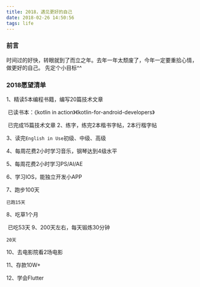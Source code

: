 ```yaml
---
title: 2018，遇见更好的自己
date: 2018-02-26 14:50:56
tags: life
---
```


### 前言

时间过的好快，转眼就到了而立之年。去年一年太颓废了，今年一定要重拾心情，做更好的自己。
先定个小目标^^

### 2018愿望清单

1、精读5本编程书籍，编写20篇技术文章

​	已读书本：《kotlin in action》《kotlin-for-android-developers》

​	已完成15篇技术文章
2、练字，练完2本楷书字帖，2本行楷字帖

3、读完`English in Use`初级、中级、高级

4、每周花费2小时学习音乐，钢琴达到4级水平

5、每周花费2小时学习PS/AI/AE

6、学习IOS，能独立开发小APP

7、跑步100天

	已跑15天

8、吃草1个月

​	已吃53天
9、200天左右，每天锻炼30分钟

	20天

10、去电影院看2场电影

11、存款10W+

12、学会Flutter